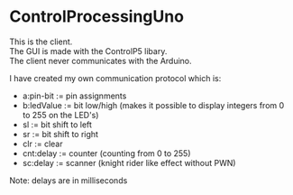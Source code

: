 ControlProcessingUno
=====================

This is the client.<br/>
The GUI is made with the ControlP5 libary.<br/>
The client never communicates with the Arduino.<br/>

I have created my own communication protocol which is:
<ul>
  <li>a:pin-bit := pin assignments</li>
  <li>b:ledValue := bit low/high
  (makes it possible to display integers from 0 to 255 on the LED's)</li>
  <li>sl := bit shift to left</li>
  <li>sr := bit shift to right</li>
  <li>clr := clear</li>
  <li>cnt:delay := counter (counting from 0 to 255)</li>
  <li>sc:delay := scanner (knight rider like effect without PWN)</li>
</ul>
Note: delays are in milliseconds
